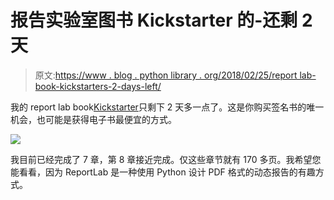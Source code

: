 # 报告实验室图书 Kickstarter 的-还剩 2 天

> 原文:[https://www . blog . python library . org/2018/02/25/report lab-book-kickstarters-2-days-left/](https://www.blog.pythonlibrary.org/2018/02/25/reportlab-book-kickstarters-2-days-left/)

我的 report lab book[Kickstarter](https://www.kickstarter.com/projects/34257246/reportlab-pdf-processing-with-python/)只剩下 2 天多一点了。这是你购买签名书的唯一机会，也可能是获得电子书最便宜的方式。

![](../Images/6381b370238bf66046df003df95c409b.png)

我目前已经完成了 7 章，第 8 章接近完成。仅这些章节就有 170 多页。我希望您能看看，因为 ReportLab 是一种使用 Python 设计 PDF 格式的动态报告的有趣方式。